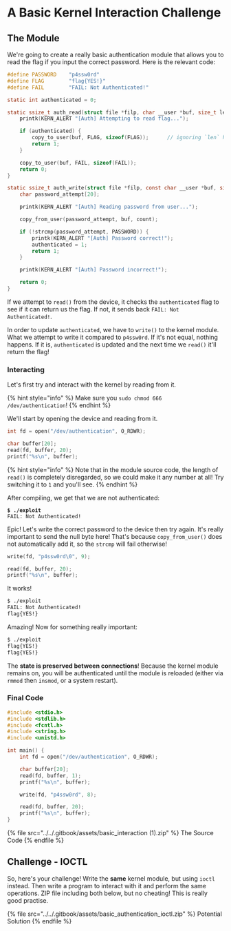 # A Basic Kernel Interaction Challenge

## The Module

We're going to create a really basic authentication module that allows you to read the flag if you input the correct password. Here is the relevant code:

```c
#define PASSWORD    "p4ssw0rd"
#define FLAG        "flag{YES!}"
#define FAIL        "FAIL: Not Authenticated!"

static int authenticated = 0;

static ssize_t auth_read(struct file *filp, char __user *buf, size_t len, loff_t *off) {
    printk(KERN_ALERT "[Auth] Attempting to read flag...");

    if (authenticated) {
        copy_to_user(buf, FLAG, sizeof(FLAG));      // ignoring `len` here
        return 1;
    }

    copy_to_user(buf, FAIL, sizeof(FAIL));
    return 0;
}

static ssize_t auth_write(struct file *filp, const char __user *buf, size_t count, loff_t *f_pos) {
    char password_attempt[20];

    printk(KERN_ALERT "[Auth] Reading password from user...");

    copy_from_user(password_attempt, buf, count);

    if (!strcmp(password_attempt, PASSWORD)) {
        printk(KERN_ALERT "[Auth] Password correct!");
        authenticated = 1;
        return 1;
    }

    printk(KERN_ALERT "[Auth] Password incorrect!");

    return 0;
}
```

If we attempt to `read()` from the device, it checks the `authenticated` flag to see if it can return us the flag. If not, it sends back `FAIL: Not Authenticated!`.

In order to update `authenticated`, we have to `write()` to the kernel module. What we attempt to write it compared to `p4ssw0rd`. If it's not equal, nothing happens. If it is, `authenticated` is updated and the next time we `read()` it'll return the flag!

### Interacting

Let's first try and interact with the kernel by reading from it.

{% hint style="info" %}
Make sure you `sudo chmod 666 /dev/authentication`!
{% endhint %}

We'll start by opening the device and reading from it.

```c
int fd = open("/dev/authentication", O_RDWR);

char buffer[20];
read(fd, buffer, 20);
printf("%s\n", buffer);
```

{% hint style="info" %}
Note that in the module source code, the length of `read()` is completely disregarded, so we could make it any number at all! Try switching it to `1` and you'll see.
{% endhint %}

After compiling, we get that we are not authenticated:

<pre class="language-bash"><code class="lang-bash"><strong>$ ./exploit 
</strong>FAIL: Not Authenticated!
</code></pre>

Epic! Let's write the correct password to the device then try again. It's really important to send the null byte here! That's because `copy_from_user()` does not automatically add it, so the `strcmp` will fail otherwise!

```c
write(fd, "p4ssw0rd\0", 9);

read(fd, buffer, 20);
printf("%s\n", buffer);
```

It works!

```bash
$ ./exploit
FAIL: Not Authenticated!
flag{YES!}
```

Amazing! Now for something really important:

```bash
$ ./exploit 
flag{YES!}
flag{YES!}
```

The **state is preserved between connections**! Because the kernel module remains on, you will be authenticated until the module is reloaded (either via `rmmod` then `insmod`, or a system restart).

### Final Code

```c
#include <stdio.h>
#include <stdlib.h>
#include <fcntl.h>
#include <string.h>
#include <unistd.h>

int main() {
    int fd = open("/dev/authentication", O_RDWR);

    char buffer[20];
    read(fd, buffer, 1);
    printf("%s\n", buffer);

    write(fd, "p4ssw0rd", 8);

    read(fd, buffer, 20);
    printf("%s\n", buffer);
}
```

{% file src="../../.gitbook/assets/basic_interaction (1).zip" %}
The Source Code
{% endfile %}

## Challenge - IOCTL

So, here's your challenge! Write the **same** kernel module, but using `ioctl` instead. Then write a program to interact with it and perform the same operations. ZIP file including both below, but no cheating! This is really good practise.

{% file src="../../.gitbook/assets/basic_authentication_ioctl.zip" %}
Potential Solution
{% endfile %}
